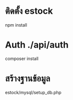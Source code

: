 # ติดตั้ง estock

npm install

# Auth ./api/auth

composer install

# สร้างฐานข้อมูล
estock/mysql/setup_db.php 
